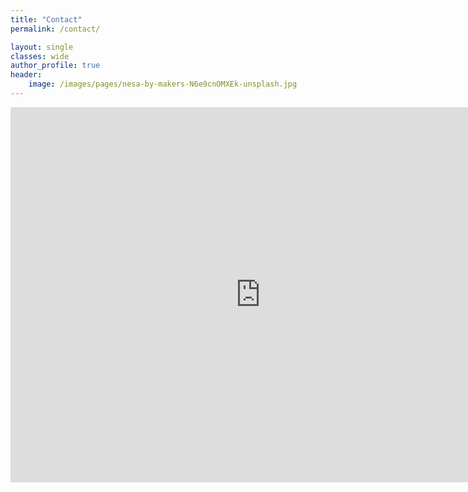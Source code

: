 ```yaml
---
title: "Contact"
permalink: /contact/

layout: single
classes: wide
author_profile: true
header:
    image: /images/pages/nesa-by-makers-N6e9cnOMXEk-unsplash.jpg
---
```

<div>
    <iframe src="https://www.google.com/maps/embed?pb=!1m18!1m12!1m3!1d18236.0393795416!2d44.75214362071811!3d41.723155634863964!2m3!1f0!2f0!3f0!3m2!1i1024!2i768!4f13.1!3m3!1m2!1s0x40447360da69496b%3A0xa0300648be4700b9!2z4YOZ4YOd4YOa4YOU4YOl4YOi4YOY4YOV4YOYIOKAoiBDb2xsZWN0aXZl!5e0!3m2!1sen!2sge!4v1585472222635!5m2!1sen!2sge" width="800" height="600" frameborder="0" style="border:0;" allowfullscreen="" aria-hidden="false" tabindex="0"></iframe>                
</div>